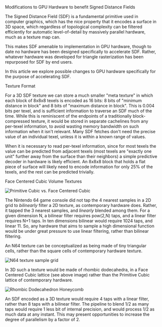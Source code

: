 Modifications to GPU Hardware to benefit Signed Distance Fields

The Signed Distance Field (SDF) is a fundamental primitive used in computer graphics, which has the nice property that it encodes a surface in 3D space, which regardless of topological complexity can be filtered efficiently for automatic level-of-detail by massively parallel hardware, much as a texture map can.

This makes SDF amenable to implementation in GPU hardware, though to date no hardware has been designed specifically to accelerate SDF. Rather, whatever hardware was developed for triangle rasterization has been repurposed for SDF by end users.

In this article we explore possible changes to GPU hardware specifically for the purpose of accelerating SDF.

Texture Format

For a 3D SDF texture we can store a much smaller "meta texture" in which each block of 8x8x8 texels is encoded as 16 bits: 8 bits of "minimum distance in block" and 8 bits of "maximum distance in block". This is 0.004 bits per texel, and is sufficient information to traverse an SDF much of the time.
While this is reminiscent of the endpoints of a traditionally block-compressed texture, it would be stored in separate cachelines from any per-texel information, to avoid wasting memory bandwidth on such information when it isn't relevant. Many SDF fetches don't need the precise value of an individual
texel, unless it is within a known range of values.

When it is necessary to read per-texel information, since for most texels the value can be predicted from adjacent texels (most texels are "exactly one unit" further away from the surface than their neighbors) a simple predictive decoder in hardware is likely efficient. 
An 8x8x8 block that holds a flat piece of surface will likely need to encode information for only 25% of the texels, and the rest can be predicted trivially.

Face Centered Cubic Volume Textures

![Primitive Cubic vs. Face Centered Cubic](https://wisc.pb.unizin.org/app/uploads/sites/293/2019/07/CNX_Chem_10_06_CubUntCll.png)

The Nintendo 64 game console did not tap the 4 nearest samples in a 2D grid to *bilinearly* filter a 2D texture, as contemporary hardware does. Rather, it tapped the 3 nearest samples, and *linearly* blended among them.
For a given dimension N, a bilinear filter requires pow(2,N) taps, and a linear filter requires N+1 taps. In ten dimensions bilinear would require 1024 taps, and linear 11. So, any hardware that aims to sample a high 
dimensional function would be under great pressure to use linear filtering, rather than bilinear filtering.

An N64 texture can be conceptualized as being made of tiny triangular cells, rather than the square cells of contemporary hardware texture. 

![N64 texture sample grid](https://www.theedkins.co.uk/jo/tess/triangle10.gif)

In 3D such a texture would be made of rhombic dodecahedra, in a Face Centered Cubic lattice (see above image) rather than the Primitive Cubic lattice of contemporary hardware.

![Rhombic Dodecahedron Honeycomb](https://upload.wikimedia.org/wikipedia/commons/2/2e/Rhombic_dodecahedral_honeycomb_4-color.gif)

An SDF encoded as a 3D texture would require 4 taps with a linear filter, rather than 8 taps with a bilinear filter. The pipeline to blend 1/2 as many taps would require 1 less bit of internal precision, and would 
process 1/2 as much data at any instant. This may present opportunities to increase the degree of parallelism by a factor of 2.
